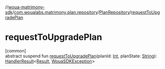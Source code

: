 //[woua-matrimony-sdk](../../../index.md)/[com.woualabs.matrimony.plan.repository](../index.md)/[PlanRepository](index.md)/[requestToUpgradePlan](request-to-upgrade-plan.md)

# requestToUpgradePlan

[common]\
abstract suspend fun [requestToUpgradePlan](request-to-upgrade-plan.md)(planId: [Int](https://kotlinlang.org/api/latest/jvm/stdlib/kotlin/-int/index.html), planState: [String](https://kotlinlang.org/api/latest/jvm/stdlib/kotlin/-string/index.html)): [HandlerResult](../../com.woualabs.matrimony.errors/-handler-result/index.md)<[Result](../../com.woualabs.matrimony.data.common/-result/index.md), [WouaSDKException](../../com.woualabs.matrimony.errors.exception/-woua-s-d-k-exception/index.md)>
